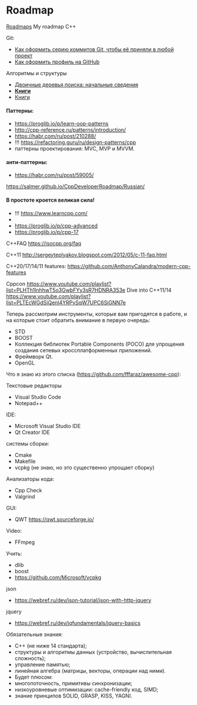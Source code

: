 # Roadmap
[Roadmaps](https://roadmap.sh/)
My roadmap C++



Git:
- [Как оформить серию коммитов Git, чтобы её приняли в любой проект](https://habr.com/ru/company/vk/blog/572560/)
- [Как оформить профиль на GitHub](https://dou.ua/lenta/articles/github-profile-for-beginners/)

Алгоритмы и структуры
- [Двоичные деревья поиска: начальные сведения](http://algolist.ru/ds/btree.php)
- [**Книги**](https://techrocks.ru/2020/07/09/top-7-books-about-algorithms-in-russian/)
- [Книги](https://hashdork.com/ru/best-books-on-data-structures-and-algorithms/)


#### Паттерны:
- https://proglib.io/p/learn-oop-patterns
- http://cpp-reference.ru/patterns/introduction/
- https://habr.com/ru/post/210288/
- !!! https://refactoring.guru/ru/design-patterns/cpp
- паттерны проектирования: MVC, MVP и MVVM.
#### анти-паттерны:
- https://habr.com/ru/post/59005/

https://salmer.github.io/CppDeveloperRoadmap/Russian/
#### В простоте кроется великая сила! 

- !!! https://www.learncpp.com/
- 
- https://proglib.io/p/cpp-advanced
- https://proglib.io/p/cpp-17

C++FAQ
https://isocpp.org/faq

C++11
http://sergeyteplyakov.blogspot.com/2012/05/c-11-faq.html

C++20/17/14/11 features: https://github.com/AnthonyCalandra/modern-cpp-features


Cppcon https://www.youtube.com/playlist?list=PLHTh1InhhwT5o3GwbFYy3sR7HDNRA353e
Dive into C++11/14 https://www.youtube.com/playlist?list=PLTEcWGdSiQenl4YRPvSqW7UPC6SiGNN7e


Теперь рассмотрим инструменты, которые вам пригодятся в работе, и на которые стоит обратить внимание в первую очередь:
- STD
- BOOST
- Коллекция библиотек Portable Components (POCO) для упрощения создания сетевых кроссплатформенных приложений.
- Фреймворк Qt.
- OpenGL


Что я знаю из этого списка (https://github.com/fffaraz/awesome-cpp):

Текстовые редакторы
- Visual Studio Code
- Notepad++

IDE:
- Microsoft Visual Studio IDE
- Qt Creator IDE

системы сборки:
- Cmake
- Makefile
- vcpkg (не знаю, но это существенно упрощает сборку)

Анализаторы кода:
- Cpp Check
- Valgrind

GUI:
- QWT https://qwt.sourceforge.io/

Video:
- FFmpeg 

Учить:
- dlib
- boost
- https://github.com/Microsoft/vcpkg

json
- https://webref.ru/dev/json-tutorial/json-with-http-jquery

jquery
- https://webref.ru/dev/jqfundamentals/jquery-basics

Обязательные знания:
- C++ (не ниже 14 стандарта);
- структуры и алгоритмы данных (устройство, вычислительная сложность);
- управление памятью;
- линейная алгебра (матрицы, векторы, операции над ними).
- Будет плюсом:
- многопоточность, примитивы синхронизации;
- низкоуровневые оптимизации: cache-friendly код, SIMD;
- знание принципов SOLID, GRASP, KISS, YAGNI.
